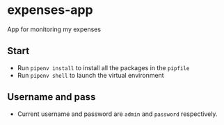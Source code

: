 # expenses-app
App for monitoring my expenses


## Start

* Run `pipenv install` to install all the packages in the `pipfile`
* Run `pipenv shell` to launch the virtual environment

## Username and pass
* Current username and password are `admin` and `password` respectively.
